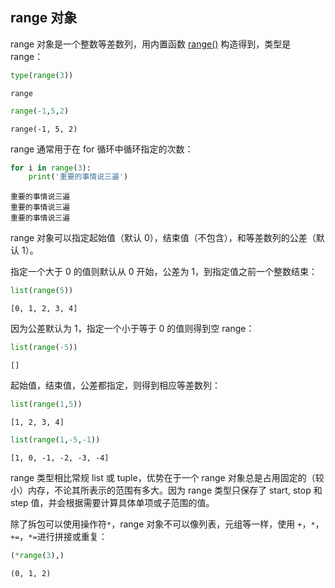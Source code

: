 ## range 对象

range 对象是一个整数等差数列，用内置函数 [range()](https://xue.cn/hub/reader?bookId=64&path=xue_python_kp/11_built-in_function/50_range.ipynb) 构造得到，类型是 range：


```python
type(range(3))
```




    range




```python
range(-1,5,2)
```




    range(-1, 5, 2)



range 通常用于在 for 循环中循环指定的次数：


```python
for i in range(3):
    print('重要的事情说三遍')
```

    重要的事情说三遍
    重要的事情说三遍
    重要的事情说三遍
    

range 对象可以指定起始值（默认 0），结束值（不包含），和等差数列的公差（默认 1）。

指定一个大于 0 的值则默认从 0 开始，公差为 1，到指定值之前一个整数结束：


```python
list(range(5))
```




    [0, 1, 2, 3, 4]



因为公差默认为 1，指定一个小于等于 0 的值则得到空 range：


```python
list(range(-5))
```




    []



起始值，结束值，公差都指定，则得到相应等差数列：


```python
list(range(1,5))
```




    [1, 2, 3, 4]




```python
list(range(1,-5,-1))
```




    [1, 0, -1, -2, -3, -4]



range 类型相比常规 list 或 tuple，优势在于一个 range 对象总是占用固定的（较小）内存，不论其所表示的范围有多大。因为 range 类型只保存了 start, stop 和 step 值，并会根据需要计算具体单项或子范围的值。

除了拆包可以使用操作符`*`，range 对象不可以像列表，元组等一样，使用 `+`，`*`，`+=`，`*=`进行拼接或重复：


```python
(*range(3),)
```




    (0, 1, 2)


